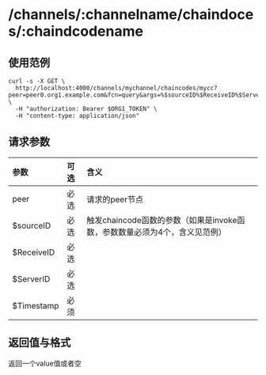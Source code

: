 # /channels/:channelname/chaindoces/:chaindcodename

## 使用范例

```
curl -s -X GET \
  http://localhost:4000/channels/mychannel/chaincodes/mycc?peer=peer0.org1.example.com&fcn=query&args=%$sourceID%$ReceiveID%$ServerID%$Timestamp \
  -H "authorization: Bearer $ORG1_TOKEN" \
  -H "content-type: application/json"
```

## 请求参数

| 参数 | 可选 |含义 |
| :------  | :------- | :------ |
| peer     | 必选 | 请求的peer节点 |
|$sourceID | 必选 | 触发chaincode函数的参数（如果是invoke函数，参数数量必须为4个，含义见范例） |
|$ReceiveID| 必选 |  |
|$ServerID | 必选 |  |
|$Timestamp| 必须 |  |

## 返回值与格式
返回一个value值或者空
